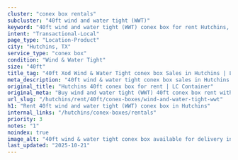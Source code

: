 ```yaml
---
cluster: "conex box rentals"
subcluster: "40ft wind and water tight (WWT)"
keyword: "40ft wind and water tight (WWT) conex box for rent Hutchins, TX"
intent: "Transactional-Local"
page_type: "Location-Product"
city: "Hutchins, TX"
service_type: "conex box"
condition: "Wind & Water Tight"
size: "40ft"
title_tag: "40ft Xod Wind & Water Tight conex box Sales in Hutchins | LC Container"
meta_description: "40ft wind & water tight conex box sales in Hutchins. Fast delivery, competitive pricing. Serving conex boxes area. Quote ID: 3AD. Call (214) 524-4168 for your free quote today."
original_title: "Hutchins 40ft conex box for rent | LC Container"
original_meta: "Buy wind and water tight (WWT) 40ft conex box rent with local delivery in Hutchins, TX. LC Container — local Since 2003. Request a fast quote today."
url_slug: "/hutchins/rent/40ft/conex-boxes/wind-and-water-tight-wwt"
h1: "Rent 40ft wind and water tight (WWT) conex box in Hutchins"
internal_links: "/hutchins/conex-boxes/rentals"
priority: 3
notes: "1"
noindex: true
image_alt: "40ft wind & water tight conex box available for delivery in Hutchins"
last_updated: "2025-10-21"
---
```


<!-- TODO: Add unique city/inventory copy, images, and internal links here. -->

